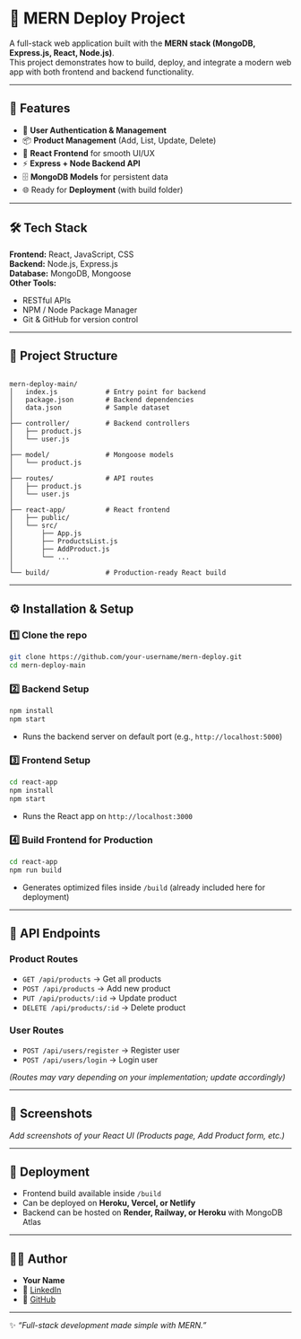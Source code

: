 
# 🚀 MERN Deploy Project

A full-stack web application built with the **MERN stack (MongoDB, Express.js, React, Node.js)**.  
This project demonstrates how to build, deploy, and integrate a modern web app with both frontend and backend functionality.

---

## 📌 Features
- 🔑 **User Authentication & Management**
- 📦 **Product Management** (Add, List, Update, Delete)
- 🎨 **React Frontend** for smooth UI/UX
- ⚡ **Express + Node Backend API**
- 🗄️ **MongoDB Models** for persistent data
- 🌐 Ready for **Deployment** (with build folder)

---

## 🛠️ Tech Stack
**Frontend:** React, JavaScript, CSS  
**Backend:** Node.js, Express.js  
**Database:** MongoDB, Mongoose  
**Other Tools:**  
- RESTful APIs  
- NPM / Node Package Manager  
- Git & GitHub for version control  

---

## 📂 Project Structure
```

mern-deploy-main/
│   index.js            # Entry point for backend
│   package.json        # Backend dependencies
│   data.json           # Sample dataset
│
├── controller/         # Backend controllers
│   ├── product.js
│   └── user.js
│
├── model/              # Mongoose models
│   └── product.js
│
├── routes/             # API routes
│   ├── product.js
│   └── user.js
│
├── react-app/          # React frontend
│   ├── public/
│   └── src/
│       ├── App.js
│       ├── ProductsList.js
│       ├── AddProduct.js
│       └── ...
│
└── build/              # Production-ready React build

````

---

## ⚙️ Installation & Setup

### 1️⃣ Clone the repo
```bash
git clone https://github.com/your-username/mern-deploy.git
cd mern-deploy-main
````

### 2️⃣ Backend Setup

```bash
npm install
npm start
```

* Runs the backend server on default port (e.g., `http://localhost:5000`)

### 3️⃣ Frontend Setup

```bash
cd react-app
npm install
npm start
```

* Runs the React app on `http://localhost:3000`

### 4️⃣ Build Frontend for Production

```bash
cd react-app
npm run build
```

* Generates optimized files inside `/build` (already included here for deployment)

---

## 📡 API Endpoints

### Product Routes

* `GET /api/products` → Get all products
* `POST /api/products` → Add new product
* `PUT /api/products/:id` → Update product
* `DELETE /api/products/:id` → Delete product

### User Routes

* `POST /api/users/register` → Register user
* `POST /api/users/login` → Login user

*(Routes may vary depending on your implementation; update accordingly)*

---

## 📸 Screenshots

*Add screenshots of your React UI (Products page, Add Product form, etc.)*

---

## 🚀 Deployment

* Frontend build available inside `/build`
* Can be deployed on **Heroku, Vercel, or Netlify**
* Backend can be hosted on **Render, Railway, or Heroku** with MongoDB Atlas

---

## 👨‍💻 Author

* **Your Name**
* 🔗 [LinkedIn](https://www.linkedin.com/in/muneesh-sharma-8b75a7185/)
* 🐙 [GitHub](https://github.com/Muneesh1929)

---

✨ *“Full-stack development made simple with MERN.”*

```

